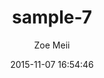 ---
layout: project
title:  sample-7
date:   2015-11-07 16:54:46
author: Zoe Meii
categories:
- work
img: sample-7.jpg
subjects: sketchbook
---
